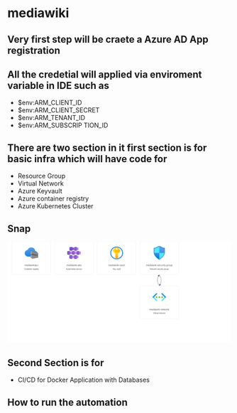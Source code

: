 # mediawiki
## Very first step will be craete a Azure AD App registration 
## All the credetial will applied via enviroment variable in IDE such as 
 - $env:ARM_CLIENT_ID
 - $env:ARM_CLIENT_SECRET
 - $env:ARM_TENANT_ID
 - $env:ARM_SUBSCRIP TION_ID
 
## There are two section in it first section is for basic infra which will have code for 
 - Resource Group
 - Virtual Network
 - Azure Keyvault
 - Azure container registry
 - Azure Kubernetes Cluster
## Snap
![screenshot](mediawiki-rg.png)
## Second Section is for 
 - CI/CD for Docker Application with Databases


## How to run the automation
